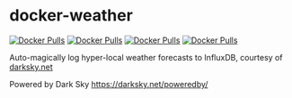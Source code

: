 docker-weather
==============

[![Docker Pulls](https://img.shields.io/docker/pulls/anoppe/docker-weather.svg?maxAge=2592000)]()
[![Docker Pulls](https://img.shields.io/docker/build/anoppe/docker-weather.svg?maxAge=2592000)]()
[![Docker Pulls](https://img.shields.io/docker/automated/anoppe/docker-weather.svg?maxAge=2592000)]()
[![Docker Pulls](https://img.shields.io/docker/stars/anoppe/docker-weather.svg?maxAge=2592000)]()

Auto-magically log hyper-local weather forecasts to InfluxDB, courtesy of
[darksky.net](darksky.net)


Powered by Dark Sky
https://darksky.net/poweredby/
